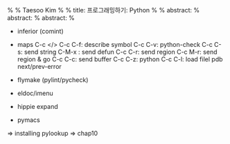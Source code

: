 %
% Taesoo Kim
%
% title: 프로그래밍하기: Python
%
% abstract: 
% abstract: 
% abstract: 
%



- inferior (comint)
- maps
  C-c </>
  C-c C-f: describe symbol
  C-c C-v: python-check
  C-c C-s: send string
  C-M-x  : send defun
  C-c C-r: send region
  C-c M-r: send region & go
  C-c C-c: send buffer
  C-c C-z: python
  C-c C-l: load filel
  pdb
  next/prev-error

- flymake (pylint/pycheck)
- eldoc/imenu
- hippie expand
- pymacs

=> installing pylookup
=> chap10
